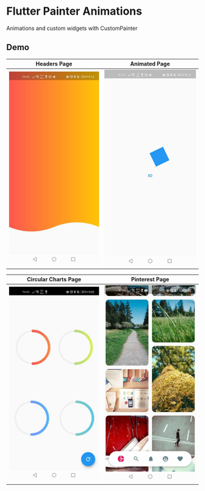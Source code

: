 # Flutter Painter Animations

Animations and custom widgets with CustomPainter

## Demo

| Headers Page | Animated Page |
| :-: | :-: |
| ![](https://github.com/urielexis64/flutter_animations/blob/51a5d664fc09010282785a38464da8c153003881/assets/headers%20page.jpeg) | ![](https://github.com/urielexis64/flutter_animations/blob/51a5d664fc09010282785a38464da8c153003881/assets/animated%20page.jpeg) |

| Circular Charts Page | Pinterest Page |
| :-: | :-: |
| ![](https://github.com/urielexis64/flutter_animations/blob/51a5d664fc09010282785a38464da8c153003881/assets/ciruclar%20charts%20page.jpeg) | ![](https://github.com/urielexis64/flutter_animations/blob/main/assets/pinterest.jpeg) |
